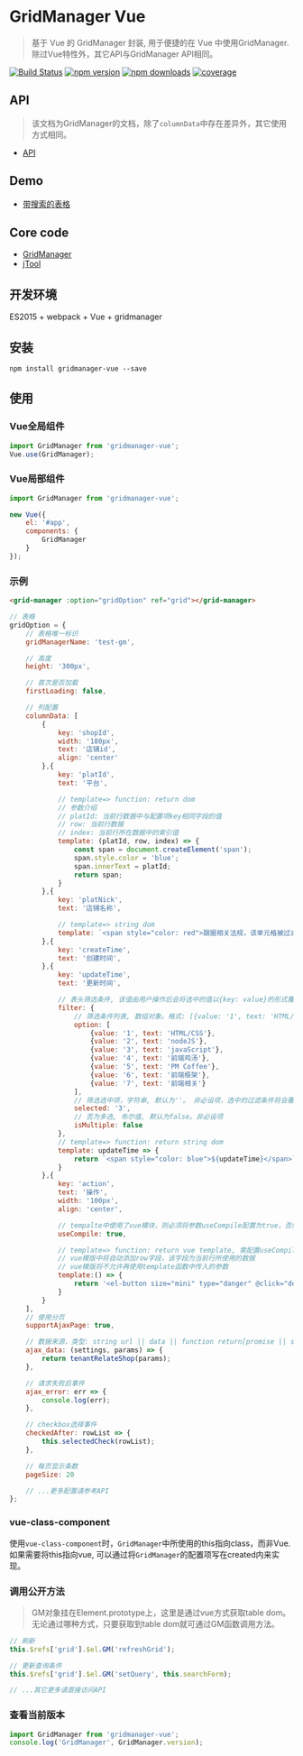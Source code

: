 # GridManager Vue
> 基于 Vue 的 GridManager 封装, 用于便捷的在 Vue 中使用GridManager. 除过Vue特性外，其它API与GridManager API相同。

[![Build Status](https://travis-ci.org/baukh789/GridManager.svg?branch=master&style=flat-square)](https://travis-ci.org/baukh789/GridManager)
[![npm version](https://img.shields.io/npm/v/gridmanager-vue.svg?style=flat-square)](https://www.npmjs.com/package/gridmanager-vue)
[![npm downloads](https://img.shields.io/npm/dt/gridmanager-vue.svg?style=flat-square)](https://www.npmjs.com/package/gridmanager-vue)
[![coverage](https://img.shields.io/codecov/c/github/baukh789/GridManager.svg?style=flat-square)](https://codecov.io/gh/baukh789/GridManager)

## API
> 该文档为GridManager的文档，除了`columnData`中存在差异外，其它使用方式相同。
- [API](http://gridmanager.lovejavascript.com/api/index.html)


## Demo
- [带搜索的表格](http://runjs.cn/code/f3ekkv5d)

## Core code
- [GridManager](https://github.com/baukh789/GridManager)
- [jTool](https://github.com/baukh789/jTool)

## 开发环境
ES2015 + webpack + Vue + gridmanager

## 安装
```
npm install gridmanager-vue --save
```

## 使用
### Vue全局组件
```javascript
import GridManager from 'gridmanager-vue';
Vue.use(GridManager);
```

### Vue局部组件
```javascript
import GridManager from 'gridmanager-vue';

new Vue({
    el: '#app',
    components: {
        GridManager
    }
});
```

### 示例
```html
<grid-manager :option="gridOption" ref="grid"></grid-manager>
```

```javascript
// 表格
gridOption = {
    // 表格唯一标识
    gridManagerName: 'test-gm',

    // 高度
    height: '300px',

    // 首次是否加载
    firstLoading: false,

    // 列配置
    columnData: [
        {
            key: 'shopId',
            width: '180px',
            text: '店铺id',
            align: 'center'
        },{
            key: 'platId',
            text: '平台',

            // template=> function: return dom
            // 参数介绍
            // platId: 当前行数据中与配置项key相同字段的值
            // row: 当前行数据
            // index: 当前行所在数据中的索引值
            template: (platId, row, index) => {
                const span = document.createElement('span');
                span.style.color = 'blue';
                span.innerText = platId;
                return span;
            }
        },{
            key: 'platNick',
            text: '店铺名称',

            // template=> string dom
            template: `<span style="color: red">跟据相关法规，该单元格被过滤</span>`
        },{
            key: 'createTime',
            text: '创建时间',
        },{
            key: 'updateTime',
            text: '更新时间',

            // 表头筛选条件, 该值由用户操作后会将选中的值以{key: value}的形式覆盖至query参数内。非必设项
            filter: {
                // 筛选条件列表, 数组对象。格式: [{value: '1', text: 'HTML/CSS'}],在使用filter时该参数为必设项。
                option: [
                    {value: '1', text: 'HTML/CSS'},
                    {value: '2', text: 'nodeJS'},
                    {value: '3', text: 'javaScript'},
                    {value: '4', text: '前端鸡汤'},
                    {value: '5', text: 'PM Coffee'},
                    {value: '6', text: '前端框架'},
                    {value: '7', text: '前端相关'}
                ],
                // 筛选选中项，字符串, 默认为''。 非必设项，选中的过滤条件将会覆盖query
                selected: '3',
                // 否为多选, 布尔值, 默认为false。非必设项
                isMultiple: false
            },
            // template=> function: return string dom
            template: updateTime => {
                return `<span style="color: blue">${updateTime}</span>`;
            }
        },{
            key: 'action',
            text: '操作',
            width: '100px',
            align: 'center',

            // tempalte中使用了vue模块，则必须将参数useCompile配置为true，否则vue模版将不会解析。
            useCompile: true,

            // template=> function: return vue template, 需配置useCompile=true
            // vue模版中将自动添加row字段，该字段为当前行所使用的数据
            // vue模版将不允许再使用template函数中传入的参数
            template:() => {
                return '<el-button size="mini" type="danger" @click="delRelation(row)">解除绑定</el-button>';
            }
        }
    ],
    // 使用分页
    supportAjaxPage: true,

    // 数据来源，类型: string url || data || function return[promise || string url || data]
    ajax_data: (settings, params) => {
        return tenantRelateShop(params);
    },

    // 请求失败后事件
    ajax_error: err => {
        console.log(err);
    },

    // checkbox选择事件
    checkedAfter: rowList => {
        this.selectedCheck(rowList);
    },

    // 每页显示条数
    pageSize: 20

    // ...更多配置请参考API
};
```

### vue-class-component
使用`vue-class-component`时，`GridManager`中所使用的this指向class，而非Vue.
如果需要将this指向vue, 可以通过将`GridManager`的配置项写在created内来实现。

### 调用公开方法
> GM对象挂在Element.prototype上，这里是通过vue方式获取table dom。无论通过哪种方式，只要获取到table dom就可通过GM函数调用方法。

```javascript
// 刷新
this.$refs['grid'].$el.GM('refreshGrid');

// 更新查询条件
this.$refs['grid'].$el.GM('setQuery', this.searchForm);

// ...其它更多请直接访问API
```

### 查看当前版本

```javascript
import GridManager from 'gridmanager-vue';
console.log('GridManager', GridManager.version);
```
